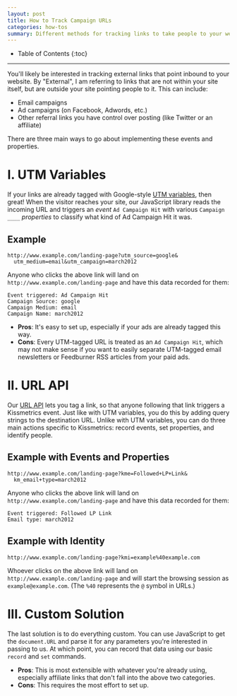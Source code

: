 ```yaml
---
layout: post
title: How to Track Campaign URLs
categories: how-tos
summary: Different methods for tracking links to take people to your website.
---
```

* Table of Contents
{:toc}
* * *

You'll likely be interested in tracking external links that point inbound to your website. By "External", I am referring to links that are not within your site itself, but are outside your site pointing people to it. This can include:

* Email campaigns
* Ad campaigns (on Facebook, Adwords, etc.)
* Other referral links you have control over posting (like Twitter or an affiliate)

There are three main ways to go about implementing these events and properties.

# I. UTM Variables

If your links are already tagged with Google-style [UTM variables][utm], then great! When the visitor reaches your site, our JavaScript library reads the incoming URL and triggers an *event* `Ad Campaign Hit` with various `Campaign ____` *properties* to classify what kind of Ad Campaign Hit it was.

## Example

    http://www.example.com/landing-page?utm_source=google&
      utm_medium=email&utm_campaign=march2012

Anyone who clicks the above link will land on `http://www.example.com/landing-page` and have this data recorded for them:

    Event triggered: Ad Campaign Hit
    Campaign Source: google
    Campaign Medium: email
    Campaign Name: march2012

* **Pros**: It's easy to set up, especially if your ads are already tagged this way.
* **Cons**: Every UTM-tagged URL is treated as an `Ad Campaign Hit`, which may not make sense if you want to easily separate UTM-tagged email newsletters or Feedburner RSS articles from your paid ads.

# II. URL API

Our [URL API][url] lets you tag a link, so that anyone following that link triggers a Kissmetrics event. Just like with UTM variables, you do this by adding query strings to the destination URL. Unlike with UTM variables, you can do three main actions specific to Kissmetrics: record events, set properties, and identify people.

## Example with Events and Properties

    http://www.example.com/landing-page?kme=Followed+LP+Link&
      km_email+type=march2012

Anyone who clicks the above link will land on `http://www.example.com/landing-page` and have this data recorded for them:

    Event triggered: Followed LP Link
    Email type: march2012

## Example with Identity

    http://www.example.com/landing-page?kmi=example%40example.com

Whoever clicks on the above link will land on `http://www.example.com/landing-page` and will start the browsing session as `example@example.com`. (The `%40` represents the `@` symbol in URLs.)

# III. Custom Solution

The last solution is to do everything custom. You can use JavaScript to get the `document.URL` and parse it for any parameters you're interested in passing to us. At which point, you can record that data using our basic `record` and `set` commands.

* **Pros**: This is most extensible with whatever you're already using, especially affiliate links that don't fall into the above two categories.
* **Cons**: This requires the most effort to set up.

[utm]: /integrations/utm-variables
[url]: /apis/url
[auto-tagging]: http://support.google.com/analytics/bin/answer.py?hl=en&answer=1033981

[ga-builder]: http://support.google.com/analytics/bin/answer.py?hl=en&answer=1033867
[km-builder]: /apis/url#url-builder
